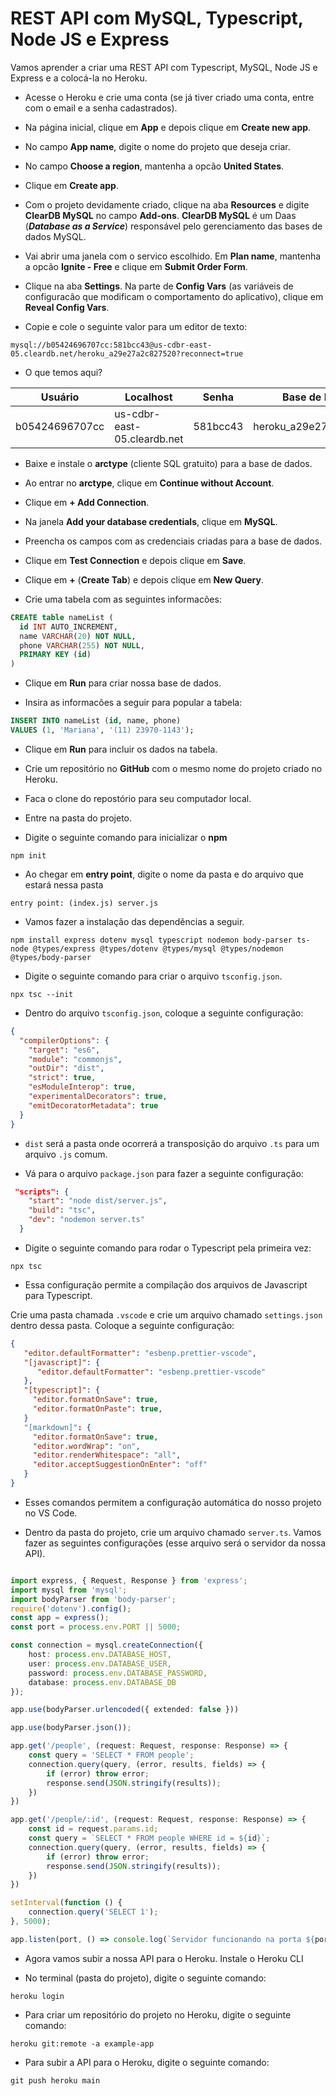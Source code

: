 # REST API com MySQL, Typescript, Node JS e Express

Vamos aprender a criar uma REST API com Typescript, MySQL, Node JS e Express e a colocá-la no Heroku.

- Acesse o Heroku e crie uma conta (se já tiver criado uma conta, entre com o email e a senha cadastrados).

- Na página inicial, clique em **App** e depois clique em **Create new app**.

- No campo **App name**, digite o nome do projeto que deseja criar.

- No campo **Choose a region**, mantenha a opcão **United States**.

- Clique em **Create app**.

- Com o projeto devidamente criado, clique na aba **Resources** e digite **ClearDB MySQL** no campo **Add-ons**. **ClearDB MySQL** é um Daas (***Database as a Service***) responsável pelo gerenciamento das bases de dados MySQL.

- Vai abrir uma janela com o servico escolhido. Em **Plan name**, mantenha a opcão **Ignite - Free** e clique em **Submit Order Form**.

- Clique na aba **Settings**. Na parte de **Config Vars** (as variáveis de configuracão que modificam o comportamento do aplicativo), clique em **Reveal Config Vars**.

- Copie e cole o seguinte valor para um editor de texto:

```
mysql://b05424696707cc:581bcc43@us-cdbr-east-05.cleardb.net/heroku_a29e27a2c827520?reconnect=true
```

- O que temos aqui?

| Usuário | Localhost | Senha | Base de Dados |
| ------- | --------- | ----- | ------------- |
| b05424696707cc | us-cdbr-east-05.cleardb.net | 581bcc43 | heroku_a29e27a2c827520 |

- Baixe e instale o **arctype** (cliente SQL gratuito) para a base de dados.

- Ao entrar no **arctype**, clique em **Continue without Account**.

- Clique em **+ Add Connection**.

- Na janela **Add your database credentials**, clique em **MySQL**.

- Preencha os campos com as credenciais criadas para a base de dados.

- Clique em **Test Connection** e depois clique em **Save**.

- Clique em **+** (**Create Tab**) e depois clique em **New Query**.

- Crie uma tabela com as seguintes informacões:

```sql
CREATE table nameList (
  id INT AUTO_INCREMENT,
  name VARCHAR(20) NOT NULL,
  phone VARCHAR(255) NOT NULL,
  PRIMARY KEY (id)
)
```

- Clique em **Run** para criar nossa base de dados.

- Insira as informacões a seguir para popular a tabela:

```sql
INSERT INTO nameList (id, name, phone)
VALUES (1, 'Mariana', '(11) 23970-1143'); 
```

- Clique em **Run** para incluir os dados na tabela.

- Crie um repositório no **GitHub** com o mesmo nome do projeto criado no Heroku.

- Faca o clone do repostório para seu computador local.

- Entre na pasta do projeto.

- Digite o seguinte comando para inicializar o **npm**

```
npm init
```

- Ao chegar em **entry point**, digite o nome da pasta e do arquivo que estará nessa pasta

```
entry point: (index.js) server.js
```

- Vamos fazer a instalação das dependências a seguir.

```
npm install express dotenv mysql typescript nodemon body-parser ts-node @types/express @types/dotenv @types/mysql @types/nodemon @types/body-parser
```

- Digite o seguinte comando para criar o arquivo `tsconfig.json`.

```
npx tsc --init
```

- Dentro do arquivo `tsconfig.json`, coloque a seguinte configuração:

```json
{
  "compilerOptions": {
    "target": "es6",   
    "module": "commonjs",
    "outDir": "dist",
    "strict": true,
    "esModuleInterop": true,
    "experimentalDecorators": true,
    "emitDecoratorMetadata": true
  }
}
```

- `dist` será a pasta onde ocorrerá a transposição do arquivo `.ts` para um arquivo `.js` comum.

- Vá para o arquivo `package.json` para fazer a seguinte configuração:

```json
 "scripts": {
    "start": "node dist/server.js",
    "build": "tsc",
    "dev": "nodemon server.ts"
  }
```

- Digite o seguinte comando para rodar o Typescript pela primeira vez:

```
npx tsc
```

- Essa configuração permite a compilação dos arquivos de Javascript para Typescript.

Crie uma pasta chamada `.vscode` e crie um arquivo chamado `settings.json` dentro dessa pasta. Coloque a seguinte configuração:

```json
{
   "editor.defaultFormatter": "esbenp.prettier-vscode",
   "[javascript]": {
      "editor.defaultFormatter": "esbenp.prettier-vscode"
   },
   "[typescript]": {
     "editor.formatOnSave": true,
     "editor.formatOnPaste": true,
   }
   "[markdown]": {
     "editor.formatOnSave": true,
     "editor.wordWrap": "on",
     "editor.renderWhitespace": "all",
     "editor.acceptSuggestionOnEnter": "off"
   }
}
```

- Esses comandos permitem a configuração automática do nosso projeto no VS Code. 

- Dentro da pasta do projeto, crie um arquivo chamado `server.ts`. Vamos fazer as seguintes configurações (esse arquivo será o servidor da nossa API).

```typescript

import express, { Request, Response } from 'express';
import mysql from 'mysql';
import bodyParser from 'body-parser';
require('dotenv').config();
const app = express();
const port = process.env.PORT || 5000;

const connection = mysql.createConnection({
    host: process.env.DATABASE_HOST,
    user: process.env.DATABASE_USER,
    password: process.env.DATABASE_PASSWORD,
    database: process.env.DATABASE_DB
});

app.use(bodyParser.urlencoded({ extended: false }))

app.use(bodyParser.json());

app.get('/people', (request: Request, response: Response) => {
    const query = 'SELECT * FROM people';
    connection.query(query, (error, results, fields) => {
        if (error) throw error;
        response.send(JSON.stringify(results));
    })
})

app.get('/people/:id', (request: Request, response: Response) => {
    const id = request.params.id;
    const query = `SELECT * FROM people WHERE id = ${id}`;
    connection.query(query, (error, results, fields) => {
        if (error) throw error;
        response.send(JSON.stringify(results));
    })
})

setInterval(function () {
    connection.query('SELECT 1');
}, 5000);

app.listen(port, () => console.log(`Servidor funcionando na porta ${port}! Uhu!!!!!`));
```

- Agora vamos subir a nossa API para o Heroku. Instale o Heroku CLI

- No terminal (pasta do projeto), digite o seguinte comando:

```
heroku login
```

- Para criar um repositório do projeto no Heroku, digite o seguinte comando:

```
heroku git:remote -a example-app
```

- Para subir a API para o Heroku, digite o seguinte comando:

```
git push heroku main
```